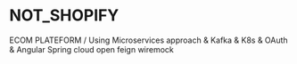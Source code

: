 # NOT_SHOPIFY
ECOM PLATEFORM  / Using Microservices approach &amp; Kafka &amp; K8s &amp; OAuth &amp; Angular
Spring cloud open feign
wiremock
